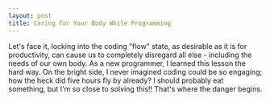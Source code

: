 ```yaml
---
layout: post
title: Caring for Your Body While Programming
---
```


Let's face it, locking into the coding "flow" state, as desirable as it is for productivity, can cause us to completely disregard all else - including the needs of our own body.  As a new programmer, I learned this lesson the hard way.  On the bright side, I never imagined coding could be so engaging; how the heck did five hours fly by already?  I should probably eat something, but I'm so close to solving this!! 
That's where the danger begins.

